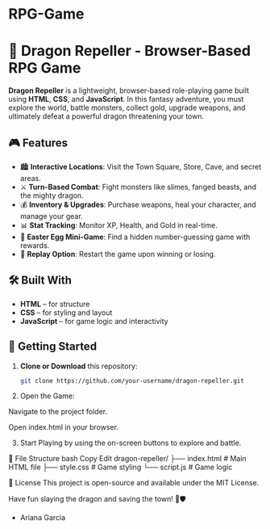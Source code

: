 # RPG-Game
# 🐉 Dragon Repeller - Browser-Based RPG Game

**Dragon Repeller** is a lightweight, browser-based role-playing game built using **HTML**, **CSS**, and **JavaScript**. In this fantasy adventure, you must explore the world, battle monsters, collect gold, upgrade weapons, and ultimately defeat a powerful dragon threatening your town.

## 🎮 Features

- 🏙️ **Interactive Locations**: Visit the Town Square, Store, Cave, and secret areas.
- ⚔️ **Turn-Based Combat**: Fight monsters like slimes, fanged beasts, and the mighty dragon.
- 💰 **Inventory & Upgrades**: Purchase weapons, heal your character, and manage your gear.
- 📊 **Stat Tracking**: Monitor XP, Health, and Gold in real-time.
- 🧩 **Easter Egg Mini-Game**: Find a hidden number-guessing game with rewards.
- 🔁 **Replay Option**: Restart the game upon winning or losing.

## 🛠️ Built With

- **HTML** – for structure
- **CSS** – for styling and layout
- **JavaScript** – for game logic and interactivity

## 🚀 Getting Started

1. **Clone or Download** this repository:
   ```bash
   git clone https://github.com/your-username/dragon-repeller.git
2. Open the Game:

Navigate to the project folder.

Open index.html in your browser.

3. Start Playing by using the on-screen buttons to explore and battle.

📁 File Structure
bash
Copy
Edit
dragon-repeller/
├── index.html       # Main HTML file
├── style.css        # Game styling
└── script.js        # Game logic

📜 License
This project is open-source and available under the MIT License.

Have fun slaying the dragon and saving the town! 🐲🛡️

- Ariana Garcia 










